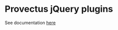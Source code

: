 Provectus jQuery plugins
==============
See documentation [here](http://provectus.github.io/jquery_plugins)
